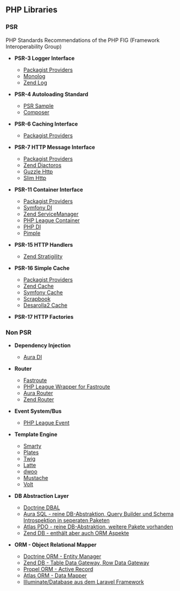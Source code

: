 ## PHP Libraries

### PSR

PHP Standards Recommendations of the PHP FIG (Framework Interoperability Group)

* **PSR-3	Logger Interface**

  - [Packagist Providers](https://packagist.org/providers/psr/log-implementation)
  - [Monolog](https://packagist.org/packages/monolog/monolog)
  - [Zend Log](https://packagist.org/packages/zendframework/zend-log)
  
* **PSR-4 Autoloading Standard**

  - [PSR Sample](https://www.php-fig.org/psr/psr-4/examples/)
  - [Composer](https://getcomposer.org/)
  
* **PSR-6	Caching Interface**

  - [Packagist Providers](https://packagist.org/providers/psr/cache-implementation)
  
* **PSR-7	HTTP Message Interface**

  - [Packagist Providers](https://packagist.org/providers/psr/http-message-implementation)
  - [Zend Diactoros](https://packagist.org/packages/zendframework/zend-diactoros)
  - [Guzzle Http](https://packagist.org/packages/guzzlehttp/psr7)
  - [Slim Http](https://packagist.org/packages/slim/http)
  
* **PSR-11 Container Interface**

  - [Packagist Providers](https://packagist.org/providers/psr/container-implementation)
  - [Symfony DI](https://packagist.org/packages/symfony/dependency-injection)
  - [Zend ServiceManager](https://packagist.org/packages/zendframework/zend-servicemanager)
  - [PHP League Container](https://packagist.org/packages/zendframework/zend-servicemanager)
  - [PHP DI](https://packagist.org/packages/php-di/php-di)
  - [Pimple](https://packagist.org/packages/pimple/pimple)
  
* **PSR-15 HTTP Handlers**

  - [Zend Stratigility](https://packagist.org/packages/zendframework/zend-stratigility)
  
* **PSR-16 Simple Cache**

  - [Packagist Providers](https://packagist.org/providers/psr/simple-cache-implementation)
  - [Zend Cache](https://packagist.org/packages/zendframework/zend-cache)
  - [Symfony Cache](https://packagist.org/packages/symfony/cache)
  - [Scrapbook](https://packagist.org/packages/matthiasmullie/scrapbook)
  - [Desarolla2 Cache](https://packagist.org/packages/desarrolla2/cache)
  
* **PSR-17 HTTP Factories**

### Non PSR

* **Dependency Injection**

  - [Aura DI](https://packagist.org/packages/aura/di)
  
* **Router**

  - [Fastroute](https://github.com/nikic/FastRoute)
  - [PHP League Wrapper for Fastroute](http://route.thephpleague.com/)
  - [Aura Router](http://auraphp.com/packages/3.x/Router/)
  - [Zend Router](https://docs.zendframework.com/zend-router/)
  
* **Event System/Bus**

  - [PHP League Event](http://event.thephpleague.com/2.0/)
  
* **Template Engine**

  - [Smarty](https://www.smarty.net/)
  - [Plates](http://platesphp.com/)
  - [Twig](https://twig.symfony.com/)
  - [Latte](https://latte.nette.org/)
  - [dwoo](http://dwoo.org/)
  - [Mustache](https://mustache.github.io/)
  - [Volt](https://docs.phalconphp.com/en/3.3/volt)
  
* **DB Abstraction Layer**

  - [Doctrine DBAL](https://www.doctrine-project.org/projects/dbal.html)
  - [Aura SQL - reine DB-Abstraktion, Query Builder und Schema Introspektion in seperaten Paketen](http://auraphp.com/)
  - [Atlas PDO - reine DB-Abstraktion, weitere Pakete vorhanden](http://atlasphp.io/)
  - [Zend DB - enthält aber auch ORM Aspekte](https://docs.zendframework.com/zend-db/)
  
* **ORM - Object Relational Mapper**

  - [Doctrine ORM - Entity Manager](https://www.doctrine-project.org/projects/orm.html)
  - [Zend DB - Table Data Gateway, Row Data Gateway](https://docs.zendframework.com/zend-db/)
  - [Propel ORM - Active Record](http://propelorm.org/)
  - [Atlas ORM - Data Mapper](http://atlasphp.io/)
  - [Illuminate/Database aus dem Laravel Framework ](https://github.com/illuminate/database)
